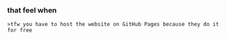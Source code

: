 ### that feel when

`>tfw you have to host the website on GitHub Pages because they do it for free`
